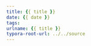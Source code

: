 ```yaml
---
title: {{ title }}
date: {{ date }}
tags:
urlname: {{ title }}
typora-root-url: ../../source
---
```

